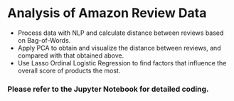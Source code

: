 # Analysis of Amazon Review Data

- Process data with NLP and calculate distance between reviews based on Bag-of-Words.
- Apply PCA to obtain and visualize the distance between reviews, and compared with that obtained above.
- Use Lasso Ordinal Logistic Regression to find factors that influence the overall score of products the most.

### Please refer to the Jupyter Notebook for detailed coding.
